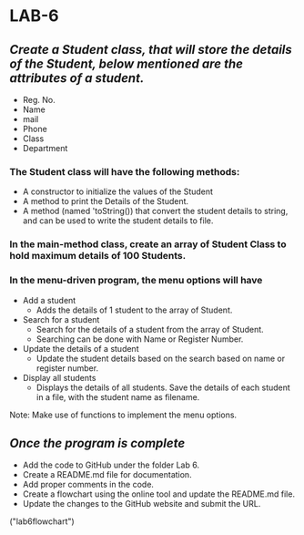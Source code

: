 # **LAB-6**
## *Create a Student class, that will store the details of the Student, below mentioned are the attributes of a student.*
* Reg. No.
* Name
* mail
* Phone
* Class
* Department
### The Student class will have the following methods:
* A constructor to initialize the values of the Student
* A method to print the Details of the Student.
* A method (named 'toString()) that convert the student details to string, and can be used to write the student details to file.
### In the main-method class, create an array of Student Class to hold maximum details of 100 Students.

### In the menu-driven program, the menu options will have
* Add a student
    * Adds the details of 1 student to the array of Student.
* Search for a student
    * Search for the details of a student from the array of Student.
    * Searching can be done with Name or Register Number.
* Update the details of a student
    * Update the student details based on the search based on name or register number.
* Display all students
    * Displays the details of all students.
Save the details of each student in a file, with the student name as filename.

Note: Make use of functions to implement the menu options.

## *Once the program is complete*
* Add the code to GitHub under the folder Lab 6.
* Create a README.md file for documentation.
* Add proper comments in the code.
* Create a flowchart using the online tool and update the README.md file.
* Update the changes to the GitHub website and submit the URL.

("lab6flowchart")